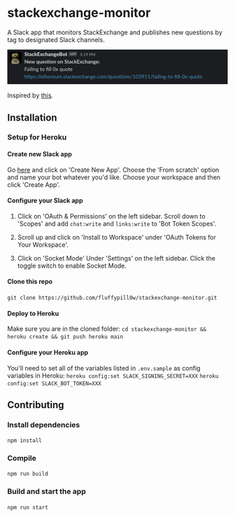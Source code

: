 # stackexchange-monitor
A Slack app that monitors StackExchange and publishes new questions by tag to designated Slack channels.

![Slack image](./img/example_slack.png)

Inspired by [this](https://github.com/dunglas/stack2slack).

## Installation
### Setup for Heroku
#### Create new Slack app
Go [here](https://api.slack.com/apps/) and click on 'Create New App'. Choose the 'From scratch' option and name your bot whatever you'd like. Choose your workspace and then click 'Create App'.

#### Configure your Slack app
1. Click on 'OAuth & Permissions' on the left sidebar. Scroll down to 'Scopes' and add `chat:write` and `links:write` to 'Bot Token Scopes'. 

2. Scroll up and click on 'Install to Workspace' under 'OAuth Tokens for Your Workspace'.

3. Click on 'Socket Mode' Under 'Settings' on the left sidebar. Click the toggle switch to enable Socket Mode.

#### Clone this repo
`git clone https://github.com/fluffypill0w/stackexchange-monitor.git`

#### Deploy to Heroku
Make sure you are in the cloned folder:
`cd stackexchange-monitor && heroku create && git push heroku main`

#### Configure your Heroku app 
You'll need to set all of the variables listed in `.env.sample` as config variables in Heroku:
`heroku config:set SLACK_SIGNING_SECRET=XXX`
`heroku config:set SLACK_BOT_TOKEN=XXX`

## Contributing
### Install dependencies
`npm install`

### Compile
`npm run build`

### Build and start the app
`npm run start`